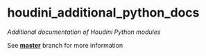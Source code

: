 # houdini_additional_python_docs
*Additional documentation of Houdini Python modules*

See [**master**](https://github.com/jtomori/houdini_additional_python_docs/tree/master) branch for more information
